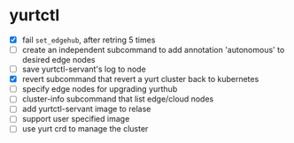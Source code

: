 # yurtctl

- [x] fail `set_edgehub`, after retring 5 times
- [ ] create an independent subcommand to add annotation 'autonomous' to desired edge nodes
- [ ] save yurtctl-servant's log to node
- [x] revert subcommand that revert a yurt cluster back to kubernetes
- [ ] specify edge nodes for upgrading yurthub
- [ ] cluster-info subcommand that list edge/cloud nodes
- [ ] add yurtctl-servant image to relase
- [ ] support user specified image
- [ ] use yurt crd to manage the cluster
